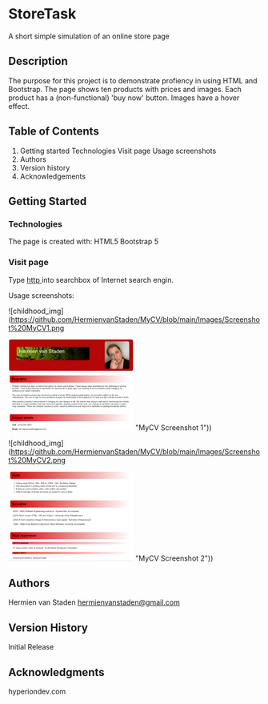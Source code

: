 # StoreTask

A short simple simulation of an online store page

## Description

The purpose for this project is to demonstrate profiency in using HTML
and Bootstrap.
The page shows ten products with prices and images. Each product has a
(non-functional) 'buy now' button. Images have a hover effect.

## Table of Contents
1. Getting started
    Technologies
    Visit page
       Usage screenshots
2. Authors
3. Version history
4. Acknowledgements

## Getting Started

### Technologies

The page is created with:
HTML5
Bootstrap 5

### Visit page

Type [http ](https://hermienvanstaden.github.io/StoreTask/)into searchbox of Internet search engin.

Usage screenshots:

![childhood_img](https://github.com/HermienvanStaden/MyCV/blob/main/Images/Screenshot%20MyCV1.png

![childhood_img1](https://github.com/HermienvanStaden/MyCV/blob/main/Images/Screenshot%20MyCV1.png) "MyCV Screenshot 1"))


![childhood_img](https://github.com/HermienvanStaden/MyCV/blob/main/Images/Screenshot%20MyCV2.png

![childhood_img2](https://github.com/HermienvanStaden/MyCV/blob/main/Images/Screenshot%20MyCV2.png) "MyCV Screenshot 2"))

## Authors

Hermien van Staden
hermienvanstaden@gmail.com

## Version History

Initial Release

## Acknowledgments

hyperiondev.com
